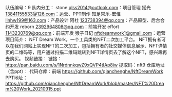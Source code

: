 队伍编号：9
队内分工：
    stone qlss2014@outlook.com：项目管理
    摇光 13841155533@126.com：运营、PPT制作
    知足常乐-宏惟 linhw199@163.com：产品设计
    阿杜 123738394@qq.com：产品原型、后台合约开发
    reborn 2392964808@qq.com：前端开发
    effort 1143230769@qq.com：前端开发
    猴子日记 nftdreamwork1@gmail.com：运营
项目简介：
    NFT Dream Work，一个工具类的NFT二次加工平台。
    NFT拥有者可以在我们网站上实现NFT的二次加工，包括拥有者的社交媒体信息展示、NFT详情页的二维码等，用户通过扫描二维码跳转到NFT详情页去了解这个NFT，感兴趣再去购买。
视频链接：
    链接：https://pan.baidu.com/s/1NrdnnkqwZ9xQVP4tIAp8iw 
    提取码：nft9 
仓库地址（含ppt）：
    代码仓库：前端 https://github.com/qianchenghe/NftDreamWork 
    PPT地址：https://github.com/qianchenghe/NftDreamWork/blob/master/NFT%20Dream%20Work_20210915.ppt